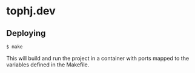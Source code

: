 # tophj.dev

## Deploying

```sh
$ make
```

This will build and run the project in a container with ports mapped to the variables defined in the Makefile.
